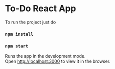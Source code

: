 # To-Do React App

To run the project just do
### `npm install`

### `npm start`

Runs the app in the development mode.\
Open [http://localhost:3000](http://localhost:3000) to view it in the browser.
